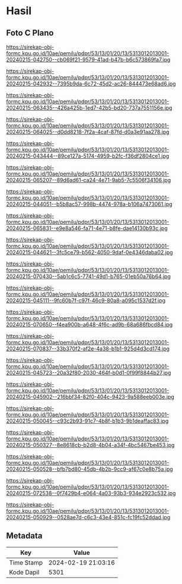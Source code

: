 # Hasil

## Foto C Plano

https://sirekap-obj-formc.kpu.go.id/10ae/pemilu/pdpr/53/13/01/20/13/5313012013001-20240215-042750--cb069f21-9579-41ad-b47b-b6c573869fa7.jpg

https://sirekap-obj-formc.kpu.go.id/10ae/pemilu/pdpr/53/13/01/20/13/5313012013001-20240215-042932--7395b9da-6c72-45d2-ac26-844473e68ad6.jpg

https://sirekap-obj-formc.kpu.go.id/10ae/pemilu/pdpr/53/13/01/20/13/5313012013001-20240215-063435--426a425b-1ed7-42b5-bd20-737a7551156e.jpg

https://sirekap-obj-formc.kpu.go.id/10ae/pemilu/pdpr/53/13/01/20/13/5313012013001-20240215-064025--d0dd8218-7f2a-4caf-87fd-d0a3e91aa278.jpg

https://sirekap-obj-formc.kpu.go.id/10ae/pemilu/pdpr/53/13/01/20/13/5313012013001-20240215-043444--89ce127a-5174-4959-b2fc-f36df2804ce1.jpg

https://sirekap-obj-formc.kpu.go.id/10ae/pemilu/pdpr/53/13/01/20/13/5313012013001-20240215-065207--89d6ad61-ca24-4e71-9ab5-7c5506f34106.jpg

https://sirekap-obj-formc.kpu.go.id/10ae/pemilu/pdpr/53/13/01/20/13/5313012013001-20240215-044051--b5b8ac57-998b-4474-978a-b106a7473061.jpg

https://sirekap-obj-formc.kpu.go.id/10ae/pemilu/pdpr/53/13/01/20/13/5313012013001-20240215-065831--e9e8a546-fa71-4e71-b8fe-dae14130b93c.jpg

https://sirekap-obj-formc.kpu.go.id/10ae/pemilu/pdpr/53/13/01/20/13/5313012013001-20240215-044621--3fc5ce79-b562-4050-9daf-0e4346daba02.jpg

https://sirekap-obj-formc.kpu.go.id/10ae/pemilu/pdpr/53/13/01/20/13/5313012013001-20240215-070430--5ab1c6c5-7741-49d1-b765-01eb50a76b64.jpg

https://sirekap-obj-formc.kpu.go.id/10ae/pemilu/pdpr/53/13/01/20/13/5313012013001-20240215-045111--9fc60b7f-c97f-46c9-80a8-a095c1537d2f.jpg

https://sirekap-obj-formc.kpu.go.id/10ae/pemilu/pdpr/53/13/01/20/13/5313012013001-20240215-070650--f4ea900b-a648-4f6c-ad9b-68a686fbcd84.jpg

https://sirekap-obj-formc.kpu.go.id/10ae/pemilu/pdpr/53/13/01/20/13/5313012013001-20240215-070837--33b370f2-af2e-4a38-b1b1-925d4d3cd174.jpg

https://sirekap-obj-formc.kpu.go.id/10ae/pemilu/pdpr/53/13/01/20/13/5313012013001-20240215-045723--20a32f80-2030-464f-b0d1-0f99f8844b27.jpg

https://sirekap-obj-formc.kpu.go.id/10ae/pemilu/pdpr/53/13/01/20/13/5313012013001-20240215-045902--216bbf34-82f0-404c-9423-9a588eeb003e.jpg

https://sirekap-obj-formc.kpu.go.id/10ae/pemilu/pdpr/53/13/01/20/13/5313012013001-20240215-050045--c93c2b93-91c7-4b8f-b1b3-9b1deaffac83.jpg

https://sirekap-obj-formc.kpu.go.id/10ae/pemilu/pdpr/53/13/01/20/13/5313012013001-20240215-050327--8e8618cb-b2d8-4b04-a34f-4bc5467be453.jpg

https://sirekap-obj-formc.kpu.go.id/10ae/pemilu/pdpr/53/13/01/20/13/5313012013001-20240215-050528--bfb7bd80-45db-4b2b-9cc9-af67c0e8b75a.jpg

https://sirekap-obj-formc.kpu.go.id/10ae/pemilu/pdpr/53/13/01/20/13/5313012013001-20240215-072538--0f7429b4-e064-4a03-93b3-934e2923c532.jpg

https://sirekap-obj-formc.kpu.go.id/10ae/pemilu/pdpr/53/13/01/20/13/5313012013001-20240215-050929--0528ae7d-c6c3-43e4-851c-fc19fc52ddad.jpg


## Metadata

| Key        | Value               |
| ---------- | ------------------- |
| Time Stamp | 2024-02-19 21:03:16 |
| Kode Dapil | 5301                |



